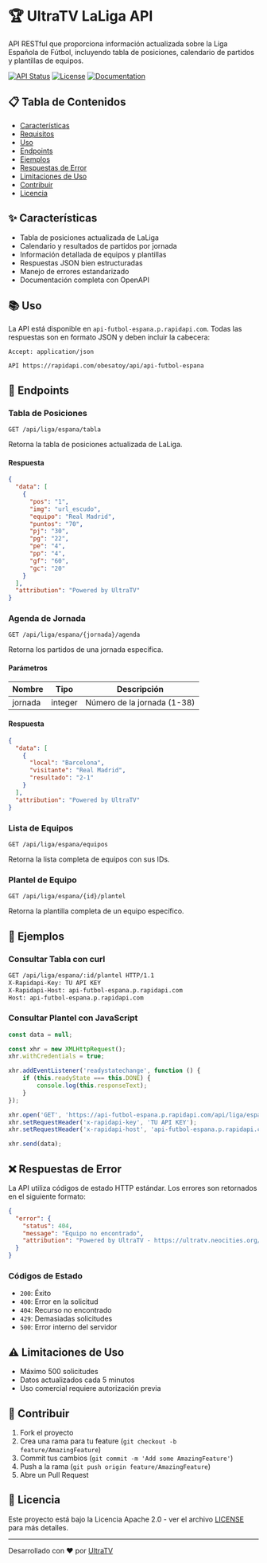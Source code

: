 # 🏆 UltraTV LaLiga API

API RESTful que proporciona información actualizada sobre la Liga Española de Fútbol, incluyendo tabla de posiciones, calendario de partidos y plantillas de equipos.

[![API Status](https://img.shields.io/badge/status-active-success.svg)](https://rapidapi.com/obesatoy/api/api-futbol-espana)
[![License](https://img.shields.io/badge/license-Apache%202.0-blue.svg)](https://opensource.org/licenses/Apache-2.0)
[![Documentation](https://img.shields.io/badge/docs-OpenAPI-green.svg)](https://ultratv.neocities.org/docs)

## 📋 Tabla de Contenidos

- [Características](#-características)
- [Requisitos](#-requisitos)
- [Uso](#-uso)
- [Endpoints](#-endpoints)
- [Ejemplos](#-ejemplos)
- [Respuestas de Error](#-respuestas-de-error)
- [Limitaciones de Uso](#-limitaciones-de-uso)
- [Contribuir](#-contribuir)
- [Licencia](#-licencia)

## ✨ Características

- Tabla de posiciones actualizada de LaLiga
- Calendario y resultados de partidos por jornada
- Información detallada de equipos y plantillas
- Respuestas JSON bien estructuradas
- Manejo de errores estandarizado
- Documentación completa con OpenAPI



## 📚 Uso

La API está disponible en `api-futbol-espana.p.rapidapi.com`. Todas las respuestas son en formato JSON y deben incluir la cabecera:

```http
Accept: application/json
```
```API https://rapidapi.com/obesatoy/api/api-futbol-espana```

## 🔌 Endpoints

### Tabla de Posiciones

```http
GET /api/liga/espana/tabla
```

Retorna la tabla de posiciones actualizada de LaLiga.

#### Respuesta

```json
{
  "data": [
    {
      "pos": "1",
      "img": "url_escudo",
      "equipo": "Real Madrid",
      "puntos": "70",
      "pj": "30",
      "pg": "22",
      "pe": "4",
      "pp": "4",
      "gf": "60",
      "gc": "20"
    }
  ],
  "attribution": "Powered by UltraTV"
}
```

### Agenda de Jornada

```http
GET /api/liga/espana/{jornada}/agenda
```

Retorna los partidos de una jornada específica.

#### Parámetros

| Nombre   | Tipo    | Descripción           |
|----------|---------|----------------------|
| jornada  | integer | Número de la jornada (1-38) |

#### Respuesta

```json
{
  "data": [
    {
      "local": "Barcelona",
      "visitante": "Real Madrid",
      "resultado": "2-1"
    }
  ],
  "attribution": "Powered by UltraTV"
}
```

### Lista de Equipos

```http
GET /api/liga/espana/equipos
```

Retorna la lista completa de equipos con sus IDs.

### Plantel de Equipo

```http
GET /api/liga/espana/{id}/plantel
```

Retorna la plantilla completa de un equipo específico.

## 🎯 Ejemplos

### Consultar Tabla con curl

```bash
GET /api/liga/espana/:id/plantel HTTP/1.1
X-Rapidapi-Key: TU API KEY
X-Rapidapi-Host: api-futbol-espana.p.rapidapi.com
Host: api-futbol-espana.p.rapidapi.com

```

### Consultar Plantel con JavaScript

```javascript
const data = null;

const xhr = new XMLHttpRequest();
xhr.withCredentials = true;

xhr.addEventListener('readystatechange', function () {
	if (this.readyState === this.DONE) {
		console.log(this.responseText);
	}
});

xhr.open('GET', 'https://api-futbol-espana.p.rapidapi.com/api/liga/espana/:id/plantel');
xhr.setRequestHeader('x-rapidapi-key', 'TU API KEY');
xhr.setRequestHeader('x-rapidapi-host', 'api-futbol-espana.p.rapidapi.com');

xhr.send(data);
```

## ❌ Respuestas de Error

La API utiliza códigos de estado HTTP estándar. Los errores son retornados en el siguiente formato:

```json
{
  "error": {
    "status": 404,
    "message": "Equipo no encontrado",
    "attribution": "Powered by UltraTV - https://ultratv.neocities.org/"
  }
}
```

### Códigos de Estado

- `200`: Éxito
- `400`: Error en la solicitud
- `404`: Recurso no encontrado
- `429`: Demasiadas solicitudes
- `500`: Error interno del servidor

## ⚠️ Limitaciones de Uso

- Máximo 500 solicitudes
- Datos actualizados cada 5 minutos
- Uso comercial requiere autorización previa

## 🤝 Contribuir

1. Fork el proyecto
2. Crea una rama para tu feature (`git checkout -b feature/AmazingFeature`)
3. Commit tus cambios (`git commit -m 'Add some AmazingFeature'`)
4. Push a la rama (`git push origin feature/AmazingFeature`)
5. Abre un Pull Request

## 📄 Licencia

Este proyecto está bajo la Licencia Apache 2.0 - ver el archivo [LICENSE](LICENSE) para más detalles.

---

Desarrollado con ❤️ por [UltraTV](https://ultratv.neocities.org)
